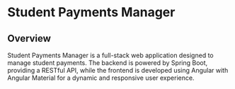 <h1>Student Payments Manager</h1>
<h2>Overview</h2>
<p>Student Payments Manager is a <bold>full-stack web application</bold> designed to manage student payments. The backend is powered by <bold>Spring Boot</bold>, providing a <bold>RESTful API</bold>, while the frontend is developed using <bold>Angular with Angular Material</bold> for a dynamic and responsive user experience.</p>

